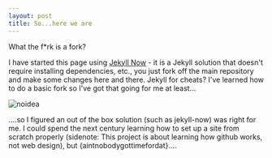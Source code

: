 ```yaml
---
layout: post
title: So...here we are
---
```


What the f*rk is a fork?

I have started this page using [Jekyll Now](https://github.com/barryclark/jekyll-now) - it is a Jekyll solution that doesn't require installing dependencies, etc., you just fork off the main repository and make some changes here and there. Jekyll for cheats?  I've learned how to do a basic fork so I've got that going for me at least...


![noidea](http://i.imgur.com/xVyoS.jpg)

....so I figured an out of the box solution (such as jekyll-now) was right for me. I could spend the next century learning how to set up a site from scratch properly (sidenote: This project is about learning how github works, not web design),  but {aintnobodygottimefordat}....
